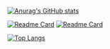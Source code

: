 [![Anurag's GitHub stats](https://github-readme-stats.vercel.app/api?username=CC11001100&show_icons=true&theme=radical)](https://github.com/CC11001100)


[![Readme Card](https://github-readme-stats.vercel.app/api/pin/?username=CC11001100&repo=ast-hook-for-js-RE&show_owner=true)](https://github.com/CC11001100/ast-hook-for-js-RE)
[![Readme Card](https://github-readme-stats.vercel.app/api/pin/?username=CC11001100&repo=crawler-js-hook-framework-public&show_owner=true)](https://github.com/CC11001100/crawler-js-hook-framework-public)


[![Top Langs](https://github-readme-stats.vercel.app/api/top-langs/?username=CC11001100)](https://github.com/CC11001100)


